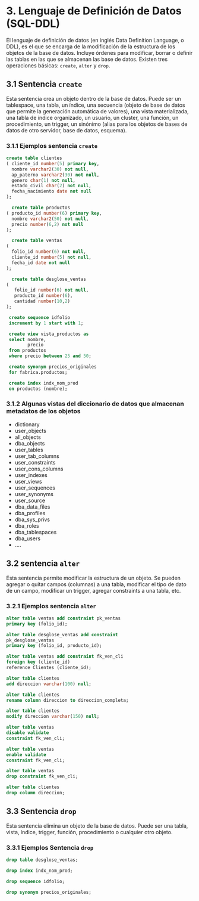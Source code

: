 # 3. Lenguaje de Definición de Datos (SQL-DDL)

El lenguaje de definición de datos (en inglés Data Definition Language, o DDL),
es el que se encarga de la modificación de la  estructura de los objetos de la
base de datos. Incluye órdenes para modificar, borrar o definir las tablas en
las que se almacenan las base de datos.
Existen tres operaciones básicas: `create`, `alter` y `drop`.

## 3.1 Sentencia `create`

Esta sentencia crea un objeto dentro de la base de datos. Puede ser un tablespace,
una tabla, un índice, una secuencia (objeto de base de datos que permite la generación
automática de valores), una vista materializada, una tabla de índice organizado,
un usuario, un cluster, una función, un procedimiento, un trigger, un sinónimo (alias para
los objetos de bases de datos de otro servidor, base de datos, esquema).

### 3.1.1 Ejemplos sentencia `create`

```sql
create table clientes
( cliente_id number(5) primary key,
  nombre varchar2(30) not null,
  ap_paterno varchar2(30) not null,
  genero char(1) not null,
  estado_civil char(2) not null,
  fecha_nacimiento date not null
);

  create table productos  
( producto_id number(6) primary key,  
  nombre varchar2(50) not null,
  precio number(6,2) not null
);

  create table ventas
(
  folio_id number(6) not null,
  cliente_id number(5) not null,  
  fecha_id date not null
);

  create table desglose_ventas
(
   folio_id number(6) not null,
   producto_id number(6),
   cantidad number(10,2)
);

 create sequence idfolio
 increment by 1 start with 1;

 create view vista_productos as
 select nombre,
        precio
 from productos
 where precio between 25 and 50;

 create synonym precios_originales
 for fabrica.productos;

 create index indx_nom_prod
 on productos (nombre);


```

### 3.1.2 Algunas vistas del diccionario de datos que almacenan metadatos de los objetos

* dictionary
* user_objects
* all_objects
* dba_objects
* user_tables
* user_tab_columns
* user_constraints
* user_cons_columns
* user_indexes
* user_views
* user_sequences
* user_synonyms
* user_source
* dba_data_files
* dba_profiles
* dba_sys_privs
* dba_roles
* dba_tablespaces
* dba_users
* ....

## 3.2 sentencia `alter`

Esta sentencia permite modificar la estructura de un objeto. Se pueden agregar o
quitar campos (columnas) a una tabla, modificar el tipo de dato de un campo,
modificar un trigger, agregar constraints a una tabla, etc.

### 3.2.1 Ejemplos sentencia `alter`

```sql
alter table ventas add constraint pk_ventas
primary key (folio_id);

alter table desglose_ventas add constraint
pk_desglose_ventas
primary key (folio_id, producto_id);

alter table ventas add constraint fk_ven_cli
foreign key (cliente_id)
reference Clientes (cliente_id);

alter table clientes
add direccion varchar(100) null;

alter table clientes
rename column direccion to direccion_completa;

alter table clientes
modify direccion varchar(150) null;

alter table ventas
disable validate
constraint fk_ven_cli;

alter table ventas
enable validate
constraint fk_ven_cli;

alter table ventas
drop constraint fk_ven_cli;

alter table clientes
drop column direccion;
```

## 3.3 Sentencia `drop`

Esta sentencia elimina un objeto de la base de datos. Puede ser una tabla, vista,
índice, trigger, función, procedimiento o cualquier otro objeto.

### 3.3.1 Ejemplos Sentencia `drop`

```sql
drop table desglose_ventas;

drop index indx_nom_prod;

drop sequence idfolio;

drop synonym precios_originales;

```
